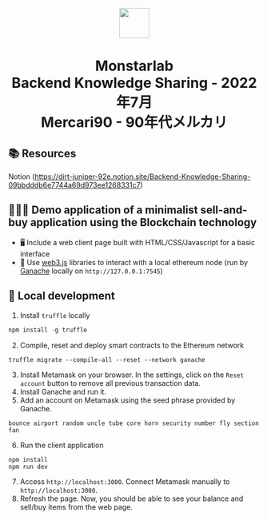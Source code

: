 <p align="center">
  <a href="https://chrome.google.com/webstore/detail/axiedex-the-ultimate-axie/bknllnbfmljmdocaodafmlhcfciicabo">
    <img src="https://cdn.consensys.net/uploads/metamask-1.svg" width="60" />
  </a>
</p>
<h1 align="center">
  Monstarlab<br>
  Backend Knowledge Sharing - 2022年7月<br>
  Mercari90 - 90年代メルカリ
</h1>

## 📚 Resources
Notion (https://dirt-juniper-92e.notion.site/Backend-Knowledge-Sharing-09bbdddb6e7744a69d973ee1268331c7)

## 👨🏻‍🔬 Demo application of a minimalist sell-and-buy application using the Blockchain technology

- 🖥 Include a web client page built with HTML/CSS/Javascript for a basic interface
- 💾 Use <a href="https://web3js.readthedocs.io/en/v1.8.1/#">web3.js</a> libraries to interact with a local ethereum node (run by <a href="https://trufflesuite.com/ganache/" target="_blank">Ganache</a> locally on `http://127.0.0.1:7545`)

## 🚀 Local development

1. Install `truffle` locally 
```javascript
npm install -g truffle
```

2. Compile, reset and deploy smart contracts to the Ethereum network
```
truffle migrate --compile-all --reset --network ganache
```

3. Install Metamask on your browser. In the settings, click on the `Reset account` button to remove all previous transaction data.
4. Install Ganache and run it.
5. Add an account on Metamask using the seed phrase provided by Ganache.
```
bounce airport random uncle tube core horn security number fly section fan
```

6. Run the client application
```
npm install
npm run dev
```

7. Access `http://localhost:3000`. Connect Metamask manually to `http://localhost:3000`.
8. Refresh the page. Now, you should be able to see your balance and sell/buy items from the web page.
